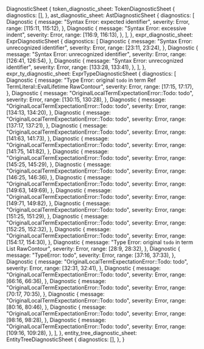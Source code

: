 DiagnosticSheet {
    token_diagnostic_sheet: TokenDiagnosticSheet {
        diagnostics: [],
    },
    ast_diagnostic_sheet: AstDiagnosticSheet {
        diagnostics: [
            Diagnostic {
                message: "Syntax Error: expected identifier",
                severity: Error,
                range: [115:11, 115:12),
            },
            Diagnostic {
                message: "Syntax Error: excessive indent",
                severity: Error,
                range: [116:9, 116:13),
            },
        ],
    },
    expr_diagnostic_sheet: ExprDiagnosticSheet {
        diagnostics: [
            Diagnostic {
                message: "Syntax Error: unrecognized identifier",
                severity: Error,
                range: [23:11, 23:24),
            },
            Diagnostic {
                message: "Syntax Error: unrecognized identifier",
                severity: Error,
                range: [126:41, 126:54),
            },
            Diagnostic {
                message: "Syntax Error: unrecognized identifier",
                severity: Error,
                range: [133:28, 133:41),
            },
        ],
    },
    expr_ty_diagnostic_sheet: ExprTypeDiagnosticSheet {
        diagnostics: [
            Diagnostic {
                message: "Type Error: original `todo` in term Ref TermLiteral::EvalLifetime RawContour",
                severity: Error,
                range: [17:15, 17:17),
            },
            Diagnostic {
                message: "OriginalLocalTermExpectationError::Todo: todo",
                severity: Error,
                range: [130:15, 130:28),
            },
            Diagnostic {
                message: "OriginalLocalTermExpectationError::Todo: todo",
                severity: Error,
                range: [134:13, 134:20),
            },
            Diagnostic {
                message: "OriginalLocalTermExpectationError::Todo: todo",
                severity: Error,
                range: [137:17, 137:21),
            },
            Diagnostic {
                message: "OriginalLocalTermExpectationError::Todo: todo",
                severity: Error,
                range: [141:63, 141:73),
            },
            Diagnostic {
                message: "OriginalLocalTermExpectationError::Todo: todo",
                severity: Error,
                range: [141:75, 141:82),
            },
            Diagnostic {
                message: "OriginalLocalTermExpectationError::Todo: todo",
                severity: Error,
                range: [145:25, 145:29),
            },
            Diagnostic {
                message: "OriginalLocalTermExpectationError::Todo: todo",
                severity: Error,
                range: [146:25, 146:36),
            },
            Diagnostic {
                message: "OriginalLocalTermExpectationError::Todo: todo",
                severity: Error,
                range: [149:63, 149:69),
            },
            Diagnostic {
                message: "OriginalLocalTermExpectationError::Todo: todo",
                severity: Error,
                range: [149:71, 149:82),
            },
            Diagnostic {
                message: "OriginalLocalTermExpectationError::Todo: todo",
                severity: Error,
                range: [151:25, 151:29),
            },
            Diagnostic {
                message: "OriginalLocalTermExpectationError::Todo: todo",
                severity: Error,
                range: [152:25, 152:32),
            },
            Diagnostic {
                message: "OriginalLocalTermExpectationError::Todo: todo",
                severity: Error,
                range: [154:17, 154:30),
            },
            Diagnostic {
                message: "Type Error: original `todo` in term List RawContour",
                severity: Error,
                range: [28:9, 28:32),
            },
            Diagnostic {
                message: "TypeError: todo",
                severity: Error,
                range: [37:16, 37:33),
            },
            Diagnostic {
                message: "OriginalLocalTermExpectationError::Todo: todo",
                severity: Error,
                range: [32:31, 32:41),
            },
            Diagnostic {
                message: "OriginalLocalTermExpectationError::Todo: todo",
                severity: Error,
                range: [66:16, 66:36),
            },
            Diagnostic {
                message: "OriginalLocalTermExpectationError::Todo: todo",
                severity: Error,
                range: [70:17, 70:35),
            },
            Diagnostic {
                message: "OriginalLocalTermExpectationError::Todo: todo",
                severity: Error,
                range: [80:16, 80:46),
            },
            Diagnostic {
                message: "OriginalLocalTermExpectationError::Todo: todo",
                severity: Error,
                range: [98:16, 98:28),
            },
            Diagnostic {
                message: "OriginalLocalTermExpectationError::Todo: todo",
                severity: Error,
                range: [109:16, 109:28),
            },
        ],
    },
    entity_tree_diagnostic_sheet: EntityTreeDiagnosticSheet {
        diagnostics: [],
    },
}